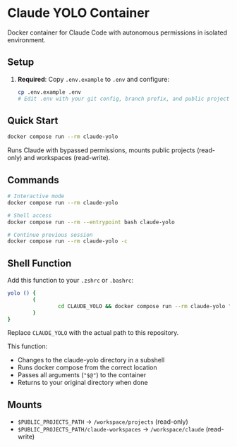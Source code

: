 # Claude YOLO Container

Docker container for Claude Code with autonomous permissions in isolated environment.

## Setup

1. **Required**: Copy `.env.example` to `.env` and configure:
   ```bash
   cp .env.example .env
   # Edit .env with your git config, branch prefix, and public projects path
   ```

## Quick Start

```bash
docker compose run --rm claude-yolo
```

Runs Claude with bypassed permissions, mounts public projects (read-only) and workspaces (read-write).

## Commands

```bash
# Interactive mode
docker compose run --rm claude-yolo

# Shell access
docker compose run --rm --entrypoint bash claude-yolo

# Continue previous session
docker compose run --rm claude-yolo -c
```

## Shell Function

Add this function to your `.zshrc` or `.bashrc`:

```bash
yolo () {
        (
                cd CLAUDE_YOLO && docker compose run --rm claude-yolo "$@"
        )
}
```

Replace `CLAUDE_YOLO` with the actual path to this repository.

This function:
- Changes to the claude-yolo directory in a subshell
- Runs docker compose from the correct location
- Passes all arguments (`"$@"`) to the container
- Returns to your original directory when done

## Mounts

- `$PUBLIC_PROJECTS_PATH` → `/workspace/projects` (read-only)
- `$PUBLIC_PROJECTS_PATH/claude-workspaces` → `/workspace/claude` (read-write)
